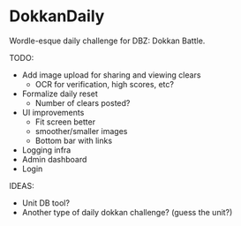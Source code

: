 # DokkanDaily
Wordle-esque daily challenge for DBZ: Dokkan Battle.


TODO:
* Add image upload for sharing and viewing clears
	- OCR for verification, high scores, etc?
* Formalize daily reset
	- Number of clears posted?
* UI improvements
	- Fit screen better
	- smoother/smaller images
	- Bottom bar with links
* Logging infra
* Admin dashboard
* Login

IDEAS:
* Unit DB tool?
* Another type of daily dokkan challenge? (guess the unit?)